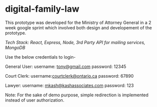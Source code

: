 # digital-family-law

This prototype was developed for the Ministry of Attorney General in a 2 week google sprint which involved both design and developement of the prototype.

*Tech Stack: React, Express, Node, 3rd Party API for mailing services, MongoDB*


Use the below credentials to login-

General User:
username: tony@gmail.com
password: 12345

Court Clerk:
username:courtclerk@ontario.ca
password: 67890

Lawyer:
username: mkash@kashassociates.com
password: 123

Note: For the sake of demo purpose, simple redirection is implemented instead of user authorization.

